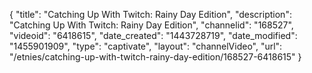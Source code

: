{
    "title": "Catching Up With Twitch: Rainy Day Edition",
    "description": "Catching Up With Twitch: Rainy Day Edition",
    "channelid": "168527",
    "videoid": "6418615",
    "date_created": "1443728719",
    "date_modified": "1455901909",
    "type": "captivate",
    "layout": "channelVideo",
    "url": "\/etnies\/catching-up-with-twitch-rainy-day-edition\/168527-6418615"
}
